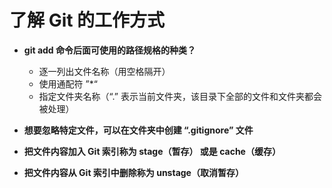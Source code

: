 # 了解 Git 的工作方式

- **git add 命令后面可使用的路径规格的种类？**

  - 逐一列出文件名称（用空格隔开）
  - 使用通配符 ”*“
  - 指定文件夹名称（“.” 表示当前文件夹，该目录下全部的文件和文件夹都会被处理）

- **想要忽略特定文件，可以在文件夹中创建 “.gitignore” 文件**

- **把文件内容加入 Git 索引称为 stage（暂存） 或是 cache（缓存）**

- **把文件内容从 Git 索引中删除称为 unstage（取消暂存）**
